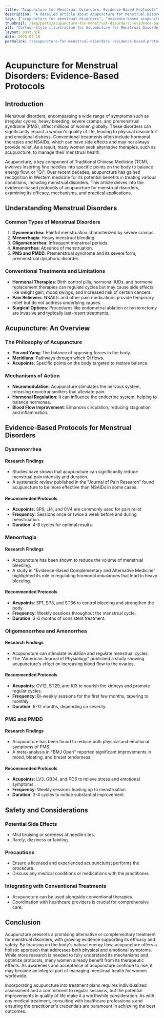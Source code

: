 ```yaml
---
title: "Acupuncture for Menstrual Disorders: Evidence-Based Protocols"
description: "A detailed article about Acupuncture for Menstrual Disorders: Evidence-Based Protocols."
tags: ["acupuncture for menstrual disorders", "evidence-based acupuncture protocols", "acupuncture treatment for periods", "menstrual health acupuncture", "acupuncture benefits for menstruation"]
thumbnail: /img/posts/acupuncture-for-menstrual-disorders:-evidence-based-protocols.png
alt: "Cartoon-style illustration for Acupuncture for Menstrual Disorders: Evidence-Based Protocols"
layout: post.njk
date: 2025-07-10
permalink: "/acupuncture-for-menstrual-disorders:-evidence-based-protocols/"
---
```


# Acupuncture for Menstrual Disorders: Evidence-Based Protocols

## Introduction

Menstrual disorders, encompassing a wide range of symptoms such as irregular cycles, heavy bleeding, severe cramps, and premenstrual syndrome (PMS), affect millions of women globally. These disorders can significantly impact a woman's quality of life, leading to physical discomfort and emotional distress. Conventional treatments often include hormonal therapies and NSAIDs, which can have side effects and may not always provide relief. As a result, many women seek alternative therapies, such as acupuncture, to manage their menstrual health. 

Acupuncture, a key component of Traditional Chinese Medicine (TCM), involves inserting fine needles into specific points on the body to balance energy flow, or "Qi". Over recent decades, acupuncture has gained recognition in Western medicine for its potential benefits in treating various conditions, including menstrual disorders. This article delves into the evidence-based protocols of acupuncture for menstrual disorders, examining its efficacy, mechanisms, and practical applications.

## Understanding Menstrual Disorders

### Common Types of Menstrual Disorders

1. **Dysmenorrhea**: Painful menstruation characterized by severe cramps.
2. **Menorrhagia**: Heavy menstrual bleeding.
3. **Oligomenorrhea**: Infrequent menstrual periods.
4. **Amenorrhea**: Absence of menstruation.
5. **PMS and PMDD**: Premenstrual syndrome and its severe form, premenstrual dysphoric disorder.

### Conventional Treatments and Limitations

- **Hormonal Therapies**: Birth control pills, hormonal IUDs, and hormone replacement therapies can regulate cycles but may cause side effects like weight gain, mood swings, and increased risk of certain cancers.
- **Pain Relievers**: NSAIDs and other pain medications provide temporary relief but do not address underlying causes.
- **Surgical Options**: Procedures like endometrial ablation or hysterectomy are invasive and typically last-resort treatments.

## Acupuncture: An Overview

### The Philosophy of Acupuncture

- **Yin and Yang**: The balance of opposing forces in the body.
- **Meridians**: Pathways through which Qi flows.
- **Acupoints**: Specific points on the body targeted to restore balance.

### Mechanisms of Action

- **Neuromodulation**: Acupuncture stimulates the nervous system, releasing neurotransmitters that alleviate pain.
- **Hormonal Regulation**: It can influence the endocrine system, helping to balance hormones.
- **Blood Flow Improvement**: Enhances circulation, reducing stagnation and inflammation.

## Evidence-Based Protocols for Menstrual Disorders

### Dysmenorrhea

#### Research Findings

- Studies have shown that acupuncture can significantly reduce menstrual pain intensity and duration.
- A systematic review published in the "Journal of Pain Research" found acupuncture to be more effective than NSAIDs in some cases.

#### Recommended Protocols

- **Acupoints**: SP6, LI4, and CV4 are commonly used for pain relief.
- **Frequency**: Sessions once or twice a week before and during menstruation.
- **Duration**: 4-6 cycles for optimal results.

### Menorrhagia

#### Research Findings

- Acupuncture has been shown to reduce the volume of menstrual bleeding.
- A study in "Evidence-Based Complementary and Alternative Medicine" highlighted its role in regulating hormonal imbalances that lead to heavy bleeding.

#### Recommended Protocols

- **Acupoints**: SP1, SP8, and ST36 to control bleeding and strengthen the body.
- **Frequency**: Weekly sessions throughout the menstrual cycle.
- **Duration**: 3-6 months of consistent treatment.

### Oligomenorrhea and Amenorrhea

#### Research Findings

- Acupuncture can stimulate ovulation and regulate menstrual cycles.
- The "American Journal of Physiology" published a study showing acupuncture's effect on increasing blood flow to the ovaries.

#### Recommended Protocols

- **Acupoints**: CV12, ST29, and KI3 to nourish the kidneys and promote regular cycles.
- **Frequency**: Bi-weekly sessions for the first few months, tapering to monthly.
- **Duration**: 6-12 months, depending on severity.

### PMS and PMDD

#### Research Findings

- Acupuncture has been found to reduce both physical and emotional symptoms of PMS.
- A meta-analysis in "BMJ Open" reported significant improvements in mood, bloating, and breast tenderness.

#### Recommended Protocols

- **Acupoints**: LV3, GB34, and PC6 to relieve stress and emotional symptoms.
- **Frequency**: Weekly sessions leading up to menstruation.
- **Duration**: 3-4 cycles to notice substantial improvement.

## Safety and Considerations

### Potential Side Effects

- Mild bruising or soreness at needle sites.
- Rarely, dizziness or fainting.

### Precautions

- Ensure a licensed and experienced acupuncturist performs the procedure.
- Discuss any medical conditions or medications with the practitioner.

### Integrating with Conventional Treatments

- Acupuncture can be used alongside conventional therapies.
- Coordination with healthcare providers is crucial for comprehensive care.

## Conclusion

Acupuncture presents a promising alternative or complementary treatment for menstrual disorders, with growing evidence supporting its efficacy and safety. By focusing on the body's natural energy flow, acupuncture offers a holistic approach that addresses both physical and emotional symptoms. While more research is needed to fully understand its mechanisms and optimize protocols, many women already benefit from its therapeutic effects. As awareness and acceptance of acupuncture continue to rise, it may become an integral part of managing menstrual health for women worldwide.

Incorporating acupuncture into treatment plans requires individualized assessment and a commitment to regular sessions, but the potential improvements in quality of life make it a worthwhile consideration. As with any medical treatment, consulting with healthcare professionals and ensuring the practitioner's credentials are paramount in achieving the best outcomes.